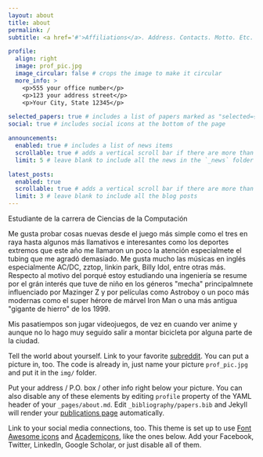 ```yaml
---
layout: about
title: about
permalink: /
subtitle: <a href='#'>Affiliations</a>. Address. Contacts. Motto. Etc.

profile:
  align: right
  image: prof_pic.jpg
  image_circular: false # crops the image to make it circular
  more_info: >
    <p>555 your office number</p>
    <p>123 your address street</p>
    <p>Your City, State 12345</p>

selected_papers: true # includes a list of papers marked as "selected={true}"
social: true # includes social icons at the bottom of the page

announcements:
  enabled: true # includes a list of news items
  scrollable: true # adds a vertical scroll bar if there are more than 3 news items
  limit: 5 # leave blank to include all the news in the `_news` folder

latest_posts:
  enabled: true
  scrollable: true # adds a vertical scroll bar if there are more than 3 new posts items
  limit: 3 # leave blank to include all the blog posts
---
```


Estudiante de la carrera de Ciencias de la Computación

Me gusta probar cosas nuevas desde el juego más simple como el tres en raya hasta algunos más llamativos e interesantes como los deportes extremos que este año me llamaron un poco la atención especialmete el tubing que me agradó demasiado.
Me gusta mucho las músicas en inglés especialmente AC/DC, zztop, linkin park, Billy Idol, entre otras más. Respecto al motivo del porqué estoy estudiando una ingeniería se resume por el grán interés que tuve de niño en los géneros "mecha" principalmnete influenciado por Mazinger Z y por películas como Astroboy o un poco más modernas como el super hérore de márvel Iron Man o una más antigua "gigante de hierro" de los 1999.

Mis pasatiempos son jugar videojuegos, de vez en cuando ver anime y aunque no lo hago muy seguido salir a montar bicicleta por alguna parte de la ciudad.



 Tell the world about yourself. Link to your favorite [subreddit](http://reddit.com). You can put a picture in, too. The code is already in, just name your picture `prof_pic.jpg` and put it in the `img/` folder.

Put your address / P.O. box / other info right below your picture. You can also disable any of these elements by editing `profile` property of the YAML header of your `_pages/about.md`. Edit `_bibliography/papers.bib` and Jekyll will render your [publications page](/al-folio/publications/) automatically.

Link to your social media connections, too. This theme is set up to use [Font Awesome icons](https://fontawesome.com/) and [Academicons](https://jpswalsh.github.io/academicons/), like the ones below. Add your Facebook, Twitter, LinkedIn, Google Scholar, or just disable all of them.
